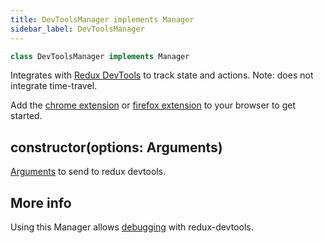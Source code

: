 ```yaml
---
title: DevToolsManager implements Manager
sidebar_label: DevToolsManager
---
```


```typescript
class DevToolsManager implements Manager
```

Integrates with [Redux DevTools](https://github.com/zalmoxisus/redux-devtools-extension) to track
state and actions. Note: does not integrate time-travel.

Add the [chrome extension](https://chrome.google.com/webstore/detail/redux-devtools/lmhkpmbekcpmknklioeibfkpmmfibljd?hl=en)
or [firefox extension](https://addons.mozilla.org/en-US/firefox/addon/reduxdevtools/) to your
browser to get started.

## constructor(options: Arguments)

[Arguments](https://github.com/zalmoxisus/redux-devtools-extension/blob/master/docs/API/Arguments.md)
to send to redux devtools.

## More info

Using this Manager allows [debugging](../guides/debugging) with redux-devtools.
